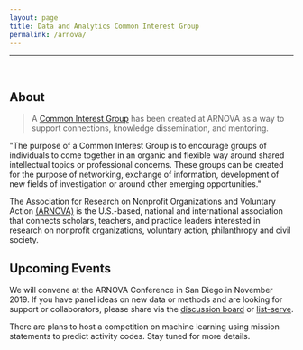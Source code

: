 ```yaml
---
layout: page
title: Data and Analytics Common Interest Group
permalink: /arnova/
---
```


-------------------

<br>

## About

> A [Common Interest Group](https://www.arnova.org/page/CIG) has been created at ARNOVA as a way to support connections, knowledge dissemination, and mentoring. 

"The purpose of a Common Interest Group is to encourage groups of individuals to come together in an organic and flexible way around shared intellectual topics or professional concerns. These groups can be created for the purpose of networking, exchange of information, development of new fields of investigation or around other emerging opportunities."

The Association for Research on Nonprofit Organizations and Voluntary Action [(ARNOVA)](https://www.arnova.org/page/About) is the U.S.-based, national and international association that connects scholars, teachers, and practice leaders interested in research on nonprofit organizations, voluntary action, philanthropy and civil society. 




## Upcoming Events

We will convene at the ARNOVA Conference in San Diego in November 2019. If you have panel ideas on new data or methods and are looking for support or collaborators, please share via the [discussion board](https://github.com/Nonprofit-Open-Data-Collective/nonprofit-open-data-collective.github.io/labels/conferences) or [list-serve](https://groups.google.com/forum/#!forum/arnovadatacig).

There are plans to host a competition on machine learning using mission statements to predict activity codes. Stay tuned for more details.

